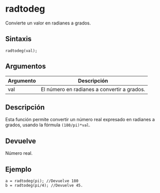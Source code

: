 # radtodeg

Convierte un valor en radianes a grados.

## Sintaxis

  
```gml  
radtodeg(val);  
```  

## Argumentos

Argumento|Descripción|  
---|---|  
val|El número en radianes a convertir a grados.|  

## Descripción

Esta función permite convertir un número real expresado en radianes a grados, usando la fórmula `(180/pi)*val`.

## Devuelve

Número real.

## Ejemplo

  
```gml  
a = radtodeg(pi); //Devuelve 180  
b = radtodeg(pi/4); //Devuelve 45.  
```
